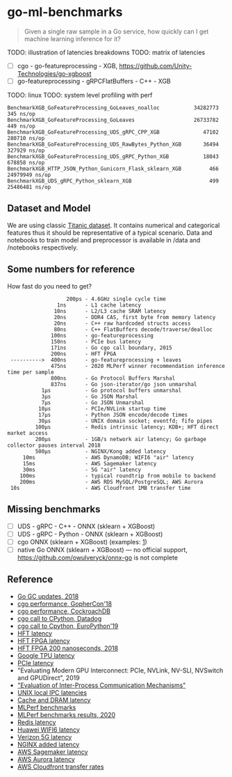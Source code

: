 # go-ml-benchmarks

> Given a single raw sample in a Go service, how quickly can I get machine learning inference for it?

TODO: illustration of latencies breakdowns
TODO: matrix of latencies

- [ ] cgo - go-featureprocessing - XGB, https://github.com/Unity-Technologies/go-xgboost
- [ ] go-featureprocessing - gRPCFlatBuffers - C++ - XGB

TODO: linux
TODO: system level profiling with perf

```
BenchmarkXGB_GoFeatureProcessing_GoLeaves_noalloc           34282773          345 ns/op
BenchmarkXGB_GoFeatureProcessing_GoLeaves                   26733782          449 ns/op
BenchmarkXGB_GoFeatureProcessing_UDS_gRPC_CPP_XGB              47102       280710 ns/op
BenchmarkXGB_GoFeatureProcessing_UDS_RawBytes_Python_XGB       36494       327929 ns/op
BenchmarkXGB_GoFeatureProcessing_UDS_gRPC_Python_XGB           18043       678858 ns/op
BenchmarkXGB_HTTP_JSON_Python_Gunicorn_Flask_sklearn_XGB         466     24979949 ns/op
BenchmarkXGB_UDS_gRPC_Python_sklearn_XGB                         499     25486481 ns/op
```

## Dataset and Model

We are using classic [Titanic dataset](https://www.kaggle.com/c/titanic).
It contains numerical and categorical features thus it should be representative of a typical scenario.
Data and notebooks to train model and preprocessor is available in /data and /notebooks respectively.

## Some numbers for reference

How fast do you need to get?

```
                   200ps - 4.6GHz single cycle time
                1ns      - L1 cache latency
               10ns      - L2/L3 cache SRAM latency
               20ns      - DDR4 CAS, first byte from memory latency
               20ns      - C++ raw hardcoded structs access
               80ns      - C++ FlatBuffers decode/traverse/dealloc
              100ns      - go-featureprocessing
              150ns      - PCIe bus latency
              171ns      - Go cgo call boundary, 2015
              200ns      - HFT FPGA
 ---------->  400ns      - go-featureprocessing + leaves
              475ns      - 2020 MLPerf winner recommendation inference time per sample
              800ns      - Go Protocol Buffers Marshal
              837ns      - Go json-iterator/go json unmarshal
           1µs           - Go protocol buffers unmarshal
           3µs           - Go JSON Marshal
           7µs           - Go JSON Unmarshal
          10µs           - PCIe/NVLink startup time
          17µs           - Python JSON encode/decode times
          30µs           - UNIX domain socket; eventfd; fifo pipes
         100µs           - Redis intrinsic latency; KDB+; HFT direct market access
         200µs           - 1GB/s network air latency; Go garbage collector pauses interval 2018
         500µs           - NGINX/Kong added latency
     10ms                - AWS DynamoDB; WIFI6 "air" latency
     15ms                - AWS Sagemaker latency
     30ms                - 5G "air" latency
    100ms                - typical roundtrip from mobile to backend
    200ms                - AWS RDS MySQL/PostgreSQL; AWS Aurora
 10s                     - AWS Cloudfront 1MB transfer time
```

## Missing benchmarks

- [ ] UDS - gRPC - C++ - ONNX (sklearn + XGBoost)
- [ ] UDS - gRPC - Python - ONNX (sklearn + XGBoost)
- [ ] cgo ONNX (sklearn + XGBoost) (examples: [1](http://onnx.ai/sklearn-onnx/auto_examples/plot_pipeline_xgboost.html))
- [ ] native Go ONNX (sklearn + XGBoost) — no official support, https://github.com/owulveryck/onnx-go is not complete

## Reference

- [Go GC updates, 2018](https://blog.golang.org/ismmkeynote)
- [cgo performance, GopherCon'18](https://about.sourcegraph.com/go/gophercon-2018-adventures-in-cgo-performance/)
- [cgo performance, CockroachDB](https://www.cockroachlabs.com/blog/the-cost-and-complexity-of-cgo/)
- [cgo call to CPython, Datadog](https://www.datadoghq.com/blog/engineering/cgo-and-python/)
- [cgo call to Cpython, EuroPython'19](https://ep2019.europython.eu/talks/Zktoaai-golang-to-python/)
- [HFT latency](https://en.wikipedia.org/wiki/Ultra-low_latency_direct_market_access)
- [HFT FPGA latency](https://ieeexplore.ieee.org/document/6299067)
- [HFT FPGA 200 nanoseconds, 2018](https://apnews.com/press-release/pr-businesswire/2edb1f8f12d64ab490ef0c180e648e24)
- [Google TPU latency](https://ai.googleblog.com/2019/08/efficientnet-edgetpu-creating.html)
- [PCIe latency](https://www.cl.cam.ac.uk/research/srg/netos/projects/pcie-bench/neugebauer2018understanding.pdf)
- "Evaluating Modern GPU Interconnect: PCIe, NVLink, NV-SLI, NVSwitch and GPUDirect", 2019
- ["Evaluation of Inter-Process Communication Mechanisms"](http://pages.cs.wisc.edu/~adityav/Evaluation_of_Inter_Process_Communication_Mechanisms.pdf)
- [UNIX local IPC latencies](http://kamalmarhubi.com/blog/2015/06/10/some-early-linux-ipc-latency-data/)
- [Cache and DRAM latency](https://en.wikipedia.org/wiki/CPU_cache)
- [MLPerf benchmarks](https://github.com/mlcommons/inference)
- [MLPerf benchmarks results, 2020](https://mlperf.org/inference-results-0-7)
- [Redis latency](https://redis.io/topics/latency)
- [Huawei WIFI6 latency](https://e.huawei.com/sg/products/enterprise-networking/wlan/wifi-6)
- [Verizon 5G latency](https://www.verizon.com/about/our-company/5g/5g-latency)
- [NGINX added latency](https://www.nginx.com/blog/nginx-controller-api-management-module-vs-kong-performance-comparison/)
- [AWS Sagemaker latency](https://aws.amazon.com/blogs/machine-learning/load-test-and-optimize-an-amazon-sagemaker-endpoint-using-automatic-scaling/)
- [AWS Aurora latency](https://aws.amazon.com/blogs/database/using-aurora-to-drive-3x-latency-improvement-for-end-users/)
- [AWS Cloudfront transfer rates](https://media.amazonwebservices.com/FS_WP_AWS_CDN_CloudFront.pdf)
